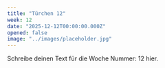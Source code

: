 ```yaml
---
title: "Türchen 12"
week: 12
date: "2025-12-12T00:00:00.000Z"
opened: false
image: "../images/placeholder.jpg"
---
```


Schreibe deinen Text für die Woche Nummer: 12 hier.
